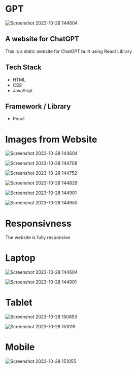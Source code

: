 # GPT

![Screenshot 2023-10-28 144604](https://github.com/RHarsh0/gpt/assets/119388397/da10859d-5b6e-4599-81d8-96a58d99c1c2)

## A website for ChatGPT

This is a static website for ChatGPT built using React Library

## Tech Stack

* HTML
* CSS
* JavaSript
## Framework / Library

* React

# Images from Website

![Screenshot 2023-10-28 144604](https://github.com/RHarsh0/gpt/assets/119388397/15a1e89d-db3b-47a0-bcc6-ea0c691f5b4e)

![Screenshot 2023-10-28 144708](https://github.com/RHarsh0/gpt/assets/119388397/67b9ca90-0e70-4941-8f0b-1f1ce7524ddd)

![Screenshot 2023-10-28 144752](https://github.com/RHarsh0/gpt/assets/119388397/0e864541-84fb-4c30-b8f7-4ec20561d313)

![Screenshot 2023-10-28 144829](https://github.com/RHarsh0/gpt/assets/119388397/0acc9c8b-7461-40b9-8eeb-714ed832dec9)

![Screenshot 2023-10-28 144901](https://github.com/RHarsh0/gpt/assets/119388397/260bf9d7-f91a-4d34-a6e4-16144f5d18bd)

![Screenshot 2023-10-28 144950](https://github.com/RHarsh0/gpt/assets/119388397/c2e223d6-3574-4f38-a2c7-e84ab22a3833)

# Responsivness

The website is fully responsive

# Laptop
![Screenshot 2023-10-28 144604](https://github.com/RHarsh0/gpt/assets/119388397/da10859d-5b6e-4599-81d8-96a58d99c1c2)

![Screenshot 2023-10-28 144901](https://github.com/RHarsh0/gpt/assets/119388397/614c94a0-429c-4844-a89d-09ce0e8aff35)

# Tablet
![Screenshot 2023-10-28 150853](https://github.com/RHarsh0/gpt/assets/119388397/8bfbce8b-a865-418d-8952-fe9de2d93b7c)

![Screenshot 2023-10-28 151019](https://github.com/RHarsh0/gpt/assets/119388397/921c3228-ad08-442a-a0ae-d4905a23bb78)

# Mobile

![Screenshot 2023-10-28 151055](https://github.com/RHarsh0/gpt/assets/119388397/6e11ac2a-853d-4cc5-8a36-062fbee7f4f1)
